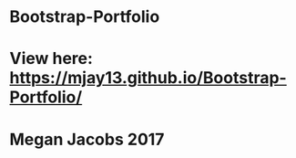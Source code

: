 # Bootstrap-Portfolio

# View here: https://mjay13.github.io/Bootstrap-Portfolio/

# Megan Jacobs 2017